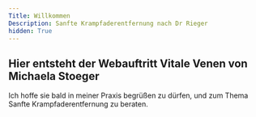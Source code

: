 ```yaml
---
Title: Willkommen
Description: Sanfte Krampfaderentfernung nach Dr Rieger
hidden: True
---
```


## Hier entsteht der Webauftritt Vitale Venen von Michaela Stoeger

Ich hoffe sie bald in meiner Praxis begrüßen zu dürfen, und zum Thema Sanfte Krampfaderentfernung zu beraten.

